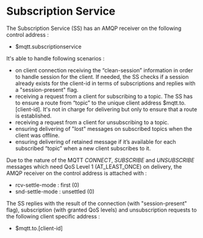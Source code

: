 # Subscription Service

The Subscription Service (SS) has an AMQP receiver on the following control address :

* $mqtt.subscriptionservice

It's able to handle following scenarios :

* on client connection receiving the “clean-session” information in order to handle session for the client. If needed, the SS checks if a session already exists for the client-id in terms of subscriptions and replies with a "session-present" flag.
* receiving a request from a client for subscribing to a topic. The SS has to ensure a route from “topic” to the unique client address $mqtt.to.[client-id]. It's not in charge for delivering but only to ensure that a route is established.
* receiving a request from a client for unsubscribing to a topic.
* ensuring delivering of "lost" messages on subscribed topics when the client was offline.
* ensuring delivering of retained message if it’s available for each subscribed “topic” when a new client subscribes to it.

Due to the nature of the MQTT _CONNECT_, _SUBSCRIBE_ and _UNSUBSCRIBE_ messages which need QoS Level 1 (AT_LEAST_ONCE) on delivery, the AMQP receiver on the control address is attached with :

* rcv-settle-mode : first (0)
* snd-settle-mode : unsettled (0)

The SS replies with the result of the connection (with "session-present" flag), subscription (with granted QoS levels) and unsubscription requests to the following client specific address :

* $mqtt.to.[client-id]
